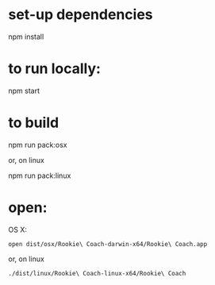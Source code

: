 # set-up dependencies

npm install

# to run locally:

npm start

# to build

npm run pack:osx

or, on linux

npm run pack:linux

# open:

OS X:

`open dist/osx/Rookie\ Coach-darwin-x64/Rookie\ Coach.app`

or, on linux

`./dist/linux/Rookie\ Coach-linux-x64/Rookie\ Coach`
